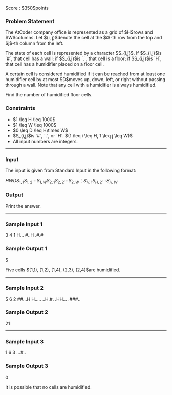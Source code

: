 
<div>

<span>

<span>

<p>
Score : $350$points
</p>

<div>

<section>

### **Problem Statement**

<p>
The AtCoder company office is represented as a grid of $H$rows and $W$columns. Let $(i, j)$denote the cell at the $i$-th row from the top and $j$-th column from the left.
</p>

<p>
The state of each cell is represented by a character $S_{i,j}$. If $S_{i,j}$is `#`, that cell has a wall; if $S_{i,j}$is `.`, that cell is a floor; if $S_{i,j}$is `H`, that cell has a humidifier placed on a floor cell.
</p>

<p>
A certain cell is considered humidified if it can be reached from at least one humidifier cell by at most $D$moves up, down, left, or right without passing through a wall. Note that any cell with a humidifier is always humidified.
</p>

<p>
Find the number of humidified floor cells.
</p>

</section>

</div>

<div>

<section>

### **Constraints**

<ul>

<li>
$1 \leq H \leq 1000$
</li>

<li>
$1 \leq W \leq 1000$
</li>

<li>
$0 \leq D \leq H\times W$
</li>

<li>
$S_{i,j}$is `#`, `.`, or `H`. $(1 \leq i \leq H, 1 \leq j \leq W)$
</li>

<li>
All input numbers are integers.
</li>

</ul>

</section>

</div>

---

<div>

<div>

<section>

### **Input**

<p>
The input is given from Standard Input in the following format:
</p>

<div>

$H$$W$$D$$S_{1,1}$$S_{1,2}$$\cdots$$S_{1,W}$$S_{2,1}$$S_{2,2}$$\cdots$$S_{2,W}$$\vdots$$S_{H,1}$$S_{H,2}$$\cdots$$S_{H,W}$
</div>

</section>

</div>

<div>

<section>

### **Output**

<p>
Print the answer.
</p>

</section>

</div>

</div>

---

<div>

<section>

### **Sample Input 1**

<div>

3 4 1
H...
#..H
.#.#

</div>

</section>

</div>

<div>

<section>

### **Sample Output 1**

<div>

5

</div>

<p>
Five cells $(1,1), (1,2), (1,4), (2,3), (2,4)$are humidified.
</p>

</section>

</div>

---

<div>

<section>

### **Sample Input 2**

<div>

5 6 2
##...H
H.....
..H.#.
.HH...
.###..

</div>

</section>

</div>

<div>

<section>

### **Sample Output 2**

<div>

21

</div>

</section>

</div>

---

<div>

<section>

### **Sample Input 3**

<div>

1 6 3
...#..

</div>

</section>

</div>

<div>

<section>

### **Sample Output 3**

<div>

0

</div>

<p>
It is possible that no cells are humidified.
</p>

</section>

</div>

</span>

</span>

</div>
